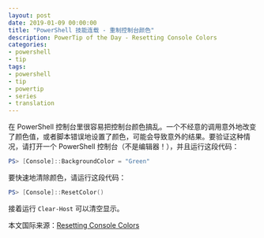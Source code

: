 ```yaml
---
layout: post
date: 2019-01-09 00:00:00
title: "PowerShell 技能连载 - 重制控制台颜色"
description: PowerTip of the Day - Resetting Console Colors
categories:
- powershell
- tip
tags:
- powershell
- tip
- powertip
- series
- translation
---
```

在 PowerShell 控制台里很容易把控制台颜色搞乱。一个不经意的调用意外地改变了颜色值，或者脚本错误地设置了颜色，可能会导致意外的结果。要验证这种情况，请打开一个 PowerShell 控制台（不是编辑器！），并且运行这段代码：

```powershell
PS> [Console]::BackgroundColor = "Green"
```

要快速地清除颜色，请运行这段代码：

```powershell
PS> [Console]::ResetColor()
```

接着运行 `Clear-Host` 可以清空显示。

<!--more-->
本文国际来源：[Resetting Console Colors](https://community.idera.com/database-tools/powershell/powertips/b/tips/posts/resetting-console-colors-b)
